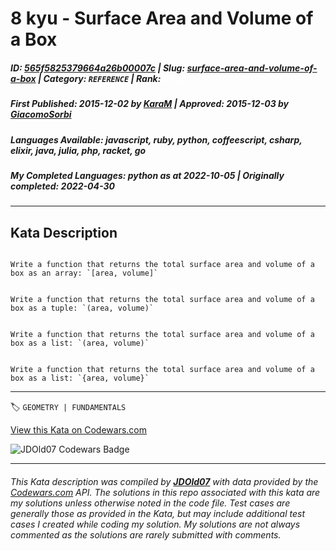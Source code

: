 # 8 kyu - Surface  Area and Volume of a Box

##### **ID**: [565f5825379664a26b00007c](https://www.codewars.com/kata/565f5825379664a26b00007c) | **Slug**: [surface-area-and-volume-of-a-box](https://www.codewars.com/kata/565f5825379664a26b00007c) | **Category**: `REFERENCE` | **Rank**: <span style="color:white">8 kyu</span>

##### **First Published**: 2015-12-02 ***by*** [KaraM](https://www.codewars.com/users/KaraM) | **Approved**: 2015-12-03 ***by*** [GiacomoSorbi](https://www.codewars.com/users/GiacomoSorbi)

##### **Languages Available**: javascript, ruby, python, coffeescript, csharp, elixir, java, julia, php, racket, go

##### **My Completed Languages**: python ***as at*** 2022-10-05 | **Originally completed**: 2022-04-30

---

## Kata Description


```if-not:julia,racket,elixir

Write a function that returns the total surface area and volume of a box as an array: `[area, volume]`

```

```if:julia

Write a function that returns the total surface area and volume of a box as a tuple: `(area, volume)`

```

```if:racket

Write a function that returns the total surface area and volume of a box as a list: `(area, volume)`

```

```if:elixir

Write a function that returns the total surface area and volume of a box as a list: `{area, volume}`

```



---


🏷 `GEOMETRY | FUNDAMENTALS`


[View this Kata on Codewars.com](https://www.codewars.com/kata/565f5825379664a26b00007c)

![](https://www.codewars.com/users/jdold07/badges/large "JDOld07 Codewars Badge")

---

###### *This Kata description was compiled by [**JDOld07**](https://tpstech.dev) with data provided by the [Codewars.com](https://www.codewars.com) API.  The solutions in this repo associated with this kata are my solutions unless otherwise noted in the code file.  Test cases are generally those as provided in the Kata, but may include additional test cases I created while coding my solution.  My solutions are not always commented as the solutions are rarely submitted with comments.*
